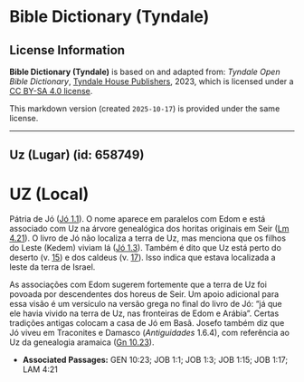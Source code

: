 # Bible Dictionary (Tyndale)

## License Information

**Bible Dictionary (Tyndale)** is based on and adapted from: _Tyndale Open Bible Dictionary_, [Tyndale House Publishers](https://tyndaleopenresources.com/), 2023, which is licensed under a [CC BY-SA 4.0 license](https://creativecommons.org/licenses/by-sa/4.0/legalcode.en).

This markdown version (created `2025-10-17`) is provided under the same license.



--------------------------------

## Uz (Lugar) (id: 658749)

UZ (Local)
==========

Pátria de Jó ([Jó 1\.1](https://ref.ly/Job1:1)). O nome aparece em paralelos com Edom e está associado com Uz na árvore genealógica dos horitas originais em Seir ([Lm 4\.21](https://ref.ly/Lam4:21)). O livro de Jó não localiza a terra de Uz, mas menciona que os filhos do Leste (Kedem) viviam lá ([Jó 1\.3](https://ref.ly/Job1:3)). Também é dito que Uz está perto do deserto (v. [15](https://ref.ly/Job1:15)) e dos caldeus (v. [17](https://ref.ly/Job1:17)). Isso indica que estava localizada a leste da terra de Israel.

As associações com Edom sugerem fortemente que a terra de Uz foi povoada por descendentes dos horeus de Seir. Um apoio adicional para essa visão é um versículo na versão grega no final do livro de Jó: “já que ele havia vivido na terra de Uz, nas fronteiras de Edom e Arábia”. Certas tradições antigas colocam a casa de Jó em Basã. Josefo também diz que Jó viveu em Traconites e Damasco (*Antiguidades* 1\.6\.4\), com referência ao Uz da genealogia aramaica ([Gn 10\.23](https://ref.ly/Gen10:23)).

* **Associated Passages:** GEN 10:23; JOB 1:1; JOB 1:3; JOB 1:15; JOB 1:17; LAM 4:21

